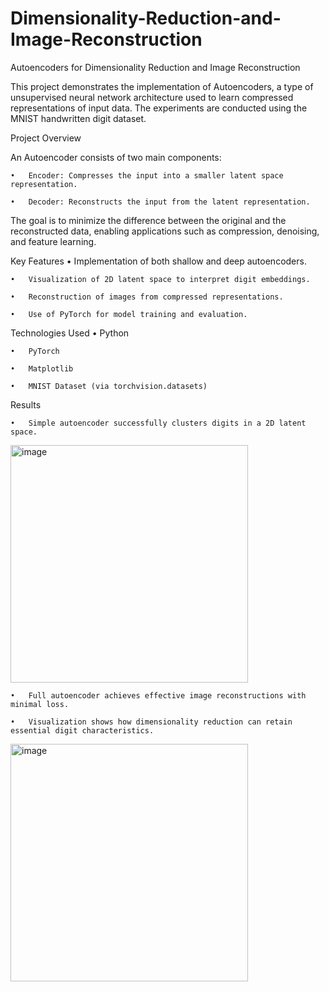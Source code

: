 # Dimensionality-Reduction-and-Image-Reconstruction

Autoencoders for Dimensionality Reduction and Image Reconstruction

This project demonstrates the implementation of Autoencoders, a type of unsupervised neural network architecture used to learn compressed representations of input data. The experiments are conducted using the MNIST handwritten digit dataset.

 Project Overview

An Autoencoder consists of two main components:

	•	Encoder: Compresses the input into a smaller latent space representation.
 
	•	Decoder: Reconstructs the input from the latent representation.

The goal is to minimize the difference between the original and the reconstructed data, enabling applications such as compression, denoising, and feature learning.

 Key Features
	•	Implementation of both shallow and deep autoencoders.
 
	•	Visualization of 2D latent space to interpret digit embeddings.
 
	•	Reconstruction of images from compressed representations.
 
	•	Use of PyTorch for model training and evaluation.

 Technologies Used
	•	Python
 
	•	PyTorch
 
	•	Matplotlib
 
	•	MNIST Dataset (via torchvision.datasets)

  Results
  
	•	Simple autoencoder successfully clusters digits in a 2D latent space.
 
 <img width="380" alt="image" src="https://github.com/user-attachments/assets/5845b422-1606-45a6-afc3-29c09a340e97" />

	•	Full autoencoder achieves effective image reconstructions with minimal loss.
 
	•	Visualization shows how dimensionality reduction can retain essential digit characteristics.
 
 <img width="380" alt="image" src="https://github.com/user-attachments/assets/106483bf-d537-4fb7-8603-ec95f28f13b7" />

